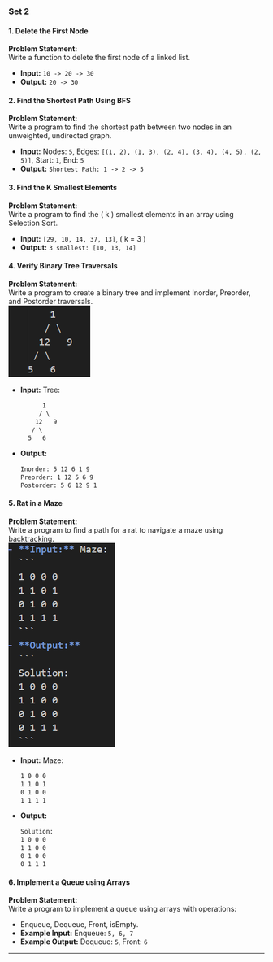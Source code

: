 ### **Set 2**

#### **1. Delete the First Node**  
**Problem Statement:**  
Write a function to delete the first node of a linked list.  
- **Input:** `10 -> 20 -> 30`  
- **Output:** `20 -> 30`

#### **2. Find the Shortest Path Using BFS**  
**Problem Statement:**  
Write a program to find the shortest path between two nodes in an unweighted, undirected graph.  
- **Input:** Nodes: `5`, Edges: `[(1, 2), (1, 3), (2, 4), (3, 4), (4, 5), (2, 5)]`, Start: `1`, End: `5`  
- **Output:** `Shortest Path: 1 -> 2 -> 5`

#### **3. Find the K Smallest Elements**  
**Problem Statement:**  
Write a program to find the \( k \) smallest elements in an array using Selection Sort.  
- **Input:** `[29, 10, 14, 37, 13]`, \( k = 3 \)  
- **Output:** `3 smallest: [10, 13, 14]`

#### **4. Verify Binary Tree Traversals**  
**Problem Statement:**  
Write a program to create a binary tree and implement Inorder, Preorder, and Postorder traversals.  
![alt text](image.png)
- **Input:** Tree:  
  ```
        1
       / \
      12   9
     / \
    5   6
  ```  
- **Output:**  
  ```
  Inorder: 5 12 6 1 9  
  Preorder: 1 12 5 6 9  
  Postorder: 5 6 12 9 1
  ```

#### **5. Rat in a Maze**  
**Problem Statement:**  
Write a program to find a path for a rat to navigate a maze using backtracking.  
![alt text](image-1.png)
- **Input:** Maze:  
  ```
  1 0 0 0  
  1 1 0 1  
  0 1 0 0  
  1 1 1 1  
  ```  
- **Output:**  
  ```
  Solution:  
  1 0 0 0  
  1 1 0 0  
  0 1 0 0  
  0 1 1 1  
  ```

#### **6. Implement a Queue using Arrays**  
**Problem Statement:**  
Write a program to implement a queue using arrays with operations:  
- Enqueue, Dequeue, Front, isEmpty.  
- **Example Input:** Enqueue: `5, 6, 7`  
- **Example Output:** Dequeue: `5`, Front: `6`

---
